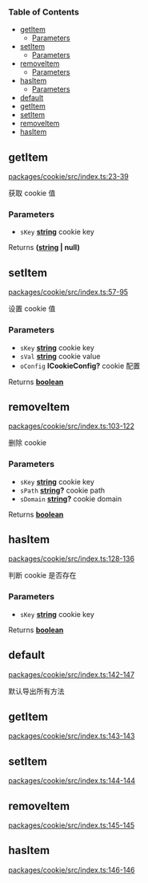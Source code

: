 <!-- Generated by documentation.js. Update this documentation by updating the source code. -->

### Table of Contents

*   [getItem][1]
    *   [Parameters][2]
*   [setItem][3]
    *   [Parameters][4]
*   [removeItem][5]
    *   [Parameters][6]
*   [hasItem][7]
    *   [Parameters][8]
*   [default][9]
*   [getItem][10]
*   [setItem][11]
*   [removeItem][12]
*   [hasItem][13]

## getItem

[packages/cookie/src/index.ts:23-39][14]

获取 cookie 值

### Parameters

*   `sKey` **[string][15]** cookie key

Returns **([string][15] | null)** 

## setItem

[packages/cookie/src/index.ts:57-95][16]

设置 cookie 值

### Parameters

*   `sKey` **[string][15]** cookie key
*   `sVal` **[string][15]** cookie value
*   `oConfig` **ICookieConfig?** cookie 配置

Returns **[boolean][17]** 

## removeItem

[packages/cookie/src/index.ts:103-122][18]

删除 cookie

### Parameters

*   `sKey` **[string][15]** cookie key
*   `sPath` **[string][15]?** cookie path
*   `sDomain` **[string][15]?** cookie domain

Returns **[boolean][17]** 

## hasItem

[packages/cookie/src/index.ts:128-136][19]

判断 cookie 是否存在

### Parameters

*   `sKey` **[string][15]** cookie key

Returns **[boolean][17]** 

## default

[packages/cookie/src/index.ts:142-147][20]

默认导出所有方法

## getItem

[packages/cookie/src/index.ts:143-143][21]

## setItem

[packages/cookie/src/index.ts:144-144][22]

## removeItem

[packages/cookie/src/index.ts:145-145][23]

## hasItem

[packages/cookie/src/index.ts:146-146][24]

[1]: #getitem

[2]: #parameters

[3]: #setitem

[4]: #parameters-1

[5]: #removeitem

[6]: #parameters-2

[7]: #hasitem

[8]: #parameters-3

[9]: #default

[10]: #getitem-1

[11]: #setitem-1

[12]: #removeitem-1

[13]: #hasitem-1

[14]: https://github.com/magnnus/fn-tools/blob/d9670e1f130d26da7ef9caa3d4433e32e4605e84/packages/cookie/src/index.ts#L23-L39 "Source code on GitHub"

[15]: https://developer.mozilla.org/docs/Web/JavaScript/Reference/Global_Objects/String

[16]: https://github.com/magnnus/fn-tools/blob/d9670e1f130d26da7ef9caa3d4433e32e4605e84/packages/cookie/src/index.ts#L57-L95 "Source code on GitHub"

[17]: https://developer.mozilla.org/docs/Web/JavaScript/Reference/Global_Objects/Boolean

[18]: https://github.com/magnnus/fn-tools/blob/d9670e1f130d26da7ef9caa3d4433e32e4605e84/packages/cookie/src/index.ts#L103-L122 "Source code on GitHub"

[19]: https://github.com/magnnus/fn-tools/blob/d9670e1f130d26da7ef9caa3d4433e32e4605e84/packages/cookie/src/index.ts#L128-L136 "Source code on GitHub"

[20]: https://github.com/magnnus/fn-tools/blob/d9670e1f130d26da7ef9caa3d4433e32e4605e84/packages/cookie/src/index.ts#L142-L147 "Source code on GitHub"

[21]: https://github.com/magnnus/fn-tools/blob/d9670e1f130d26da7ef9caa3d4433e32e4605e84/packages/cookie/src/index.ts#L143-L143 "Source code on GitHub"

[22]: https://github.com/magnnus/fn-tools/blob/d9670e1f130d26da7ef9caa3d4433e32e4605e84/packages/cookie/src/index.ts#L144-L144 "Source code on GitHub"

[23]: https://github.com/magnnus/fn-tools/blob/d9670e1f130d26da7ef9caa3d4433e32e4605e84/packages/cookie/src/index.ts#L145-L145 "Source code on GitHub"

[24]: https://github.com/magnnus/fn-tools/blob/d9670e1f130d26da7ef9caa3d4433e32e4605e84/packages/cookie/src/index.ts#L146-L146 "Source code on GitHub"
